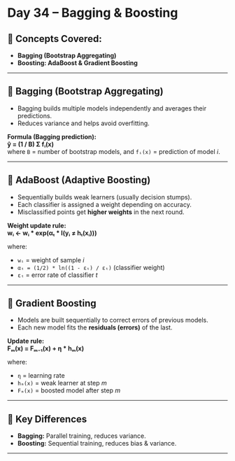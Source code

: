 # Day 34 – Bagging & Boosting

## 📌 Concepts Covered:
- **Bagging (Bootstrap Aggregating)**  
- **Boosting: AdaBoost & Gradient Boosting**  

---

## 🧾 Bagging (Bootstrap Aggregating)

- Bagging builds multiple models independently and averages their predictions.  
- Reduces variance and helps avoid overfitting.  

**Formula (Bagging prediction):**  
**ŷ = (1 / B) Σ fᵢ(x)**  
where `B` = number of bootstrap models, and `fᵢ(x)` = prediction of model *i*.  

---

## 🧾 AdaBoost (Adaptive Boosting)

- Sequentially builds weak learners (usually decision stumps).  
- Each classifier is assigned a weight depending on accuracy.  
- Misclassified points get **higher weights** in the next round.  

**Weight update rule:**  
**wᵢ ← wᵢ * exp(αₜ * I(yᵢ ≠ hₜ(xᵢ)))**  

where:  
- `wᵢ` = weight of sample *i*  
- `αₜ = (1/2) * ln((1 - εₜ) / εₜ)` (classifier weight)  
- `εₜ` = error rate of classifier *t*  

---

## 🧾 Gradient Boosting

- Models are built sequentially to correct errors of previous models.  
- Each new model fits the **residuals (errors)** of the last.  

**Update rule:**  
**Fₘ(x) = Fₘ₋₁(x) + η * hₘ(x)**  

where:  
- `η` = learning rate  
- `hₘ(x)` = weak learner at step *m*  
- `Fₘ(x)` = boosted model after step *m*  

---

## 🔑 Key Differences

- **Bagging:** Parallel training, reduces variance.  
- **Boosting:** Sequential training, reduces bias & variance.  

---
